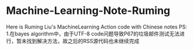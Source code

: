 # Machine-Learning-Note-Ruming
Here is Ruming Liu's MachineLearning Action code with Chinese notes
PS:
1.在bayes algorithm中，由于UTF-8 code问题导致P67的垃圾邮件测试无法进行，暂未找到解决方法，故之后的RSS源代码也未继续完成
